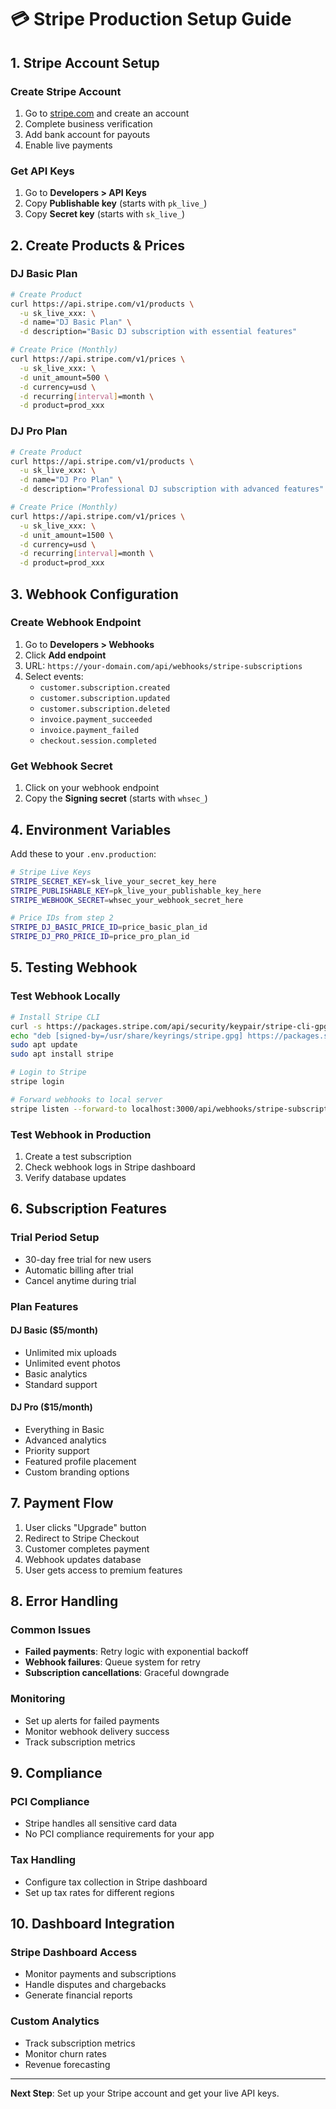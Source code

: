 # 💳 Stripe Production Setup Guide

## 1. Stripe Account Setup

### Create Stripe Account

1. Go to [stripe.com](https://stripe.com) and create an account
2. Complete business verification
3. Add bank account for payouts
4. Enable live payments

### Get API Keys

1. Go to **Developers > API Keys**
2. Copy **Publishable key** (starts with `pk_live_`)
3. Copy **Secret key** (starts with `sk_live_`)

## 2. Create Products & Prices

### DJ Basic Plan

```bash
# Create Product
curl https://api.stripe.com/v1/products \
  -u sk_live_xxx: \
  -d name="DJ Basic Plan" \
  -d description="Basic DJ subscription with essential features"

# Create Price (Monthly)
curl https://api.stripe.com/v1/prices \
  -u sk_live_xxx: \
  -d unit_amount=500 \
  -d currency=usd \
  -d recurring[interval]=month \
  -d product=prod_xxx
```

### DJ Pro Plan

```bash
# Create Product
curl https://api.stripe.com/v1/products \
  -u sk_live_xxx: \
  -d name="DJ Pro Plan" \
  -d description="Professional DJ subscription with advanced features"

# Create Price (Monthly)
curl https://api.stripe.com/v1/prices \
  -u sk_live_xxx: \
  -d unit_amount=1500 \
  -d currency=usd \
  -d recurring[interval]=month \
  -d product=prod_xxx
```

## 3. Webhook Configuration

### Create Webhook Endpoint

1. Go to **Developers > Webhooks**
2. Click **Add endpoint**
3. URL: `https://your-domain.com/api/webhooks/stripe-subscriptions`
4. Select events:
   - `customer.subscription.created`
   - `customer.subscription.updated`
   - `customer.subscription.deleted`
   - `invoice.payment_succeeded`
   - `invoice.payment_failed`
   - `checkout.session.completed`

### Get Webhook Secret

1. Click on your webhook endpoint
2. Copy the **Signing secret** (starts with `whsec_`)

## 4. Environment Variables

Add these to your `.env.production`:

```bash
# Stripe Live Keys
STRIPE_SECRET_KEY=sk_live_your_secret_key_here
STRIPE_PUBLISHABLE_KEY=pk_live_your_publishable_key_here
STRIPE_WEBHOOK_SECRET=whsec_your_webhook_secret_here

# Price IDs from step 2
STRIPE_DJ_BASIC_PRICE_ID=price_basic_plan_id
STRIPE_DJ_PRO_PRICE_ID=price_pro_plan_id
```

## 5. Testing Webhook

### Test Webhook Locally

```bash
# Install Stripe CLI
curl -s https://packages.stripe.com/api/security/keypair/stripe-cli-gpg/public | gpg --dearmor | sudo tee /usr/share/keyrings/stripe.gpg
echo "deb [signed-by=/usr/share/keyrings/stripe.gpg] https://packages.stripe.com/stripe-cli-debian-local stable main" | sudo tee -a /etc/apt/sources.list.d/stripe.list
sudo apt update
sudo apt install stripe

# Login to Stripe
stripe login

# Forward webhooks to local server
stripe listen --forward-to localhost:3000/api/webhooks/stripe-subscriptions
```

### Test Webhook in Production

1. Create a test subscription
2. Check webhook logs in Stripe dashboard
3. Verify database updates

## 6. Subscription Features

### Trial Period Setup

- 30-day free trial for new users
- Automatic billing after trial
- Cancel anytime during trial

### Plan Features

#### DJ Basic ($5/month)

- Unlimited mix uploads
- Unlimited event photos
- Basic analytics
- Standard support

#### DJ Pro ($15/month)

- Everything in Basic
- Advanced analytics
- Priority support
- Featured profile placement
- Custom branding options

## 7. Payment Flow

1. User clicks "Upgrade" button
2. Redirect to Stripe Checkout
3. Customer completes payment
4. Webhook updates database
5. User gets access to premium features

## 8. Error Handling

### Common Issues

- **Failed payments**: Retry logic with exponential backoff
- **Webhook failures**: Queue system for retry
- **Subscription cancellations**: Graceful downgrade

### Monitoring

- Set up alerts for failed payments
- Monitor webhook delivery success
- Track subscription metrics

## 9. Compliance

### PCI Compliance

- Stripe handles all sensitive card data
- No PCI compliance requirements for your app

### Tax Handling

- Configure tax collection in Stripe dashboard
- Set up tax rates for different regions

## 10. Dashboard Integration

### Stripe Dashboard Access

- Monitor payments and subscriptions
- Handle disputes and chargebacks
- Generate financial reports

### Custom Analytics

- Track subscription metrics
- Monitor churn rates
- Revenue forecasting

---

**Next Step**: Set up your Stripe account and get your live API keys.
